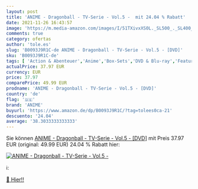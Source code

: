 ```yaml
---
layout: post
title: 'ANIME - Dragonball - TV-Serie - Vol.5 -  mit 24.04 % Rabatt'
date: 2021-11-26 16:43:57
image: 'https://m.media-amazon.com/images/I/51TXivxXS0L._SL500_._SL400_.jpg'
comments: true
category: ofertas
author: 'tole.es'
slug: 'B0093J9R1C-de ANIME - Dragonball - TV-Serie - Vol.5 - [DVD]'
sku: 'B0093J9R1C-de'
tags: [ 'Action & Abenteuer','Anime','Box-Sets','DVD & Blu-ray','Featured Categories','Kinder & Familie','Krimi','Serien & TV-Produktionen','Thriller','anime', ]
actualPrice: 37.97 EUR
currency: EUR
price: 37.97
comparePrice: 49.99 EUR
prodname: 'ANIME - Dragonball - TV-Serie - Vol.5 - [DVD]'
country: 'de'
flag: '🇩🇪'
brand: 'ANIME'
buyurl: 'https://www.amazon.de/dp/B0093J9R1C/?tag=tolees0ca-21'
descuento: '24.04'
average: '38.3033333333333'
---
```


Sie können [ANIME - Dragonball - TV-Serie - Vol.5 - [DVD]](https://www.amazon.de/dp/B0093J9R1C/?tag=tolees0ca-21) mit Preis 37.97 EUR (original: 49.99 EUR) 24.04 % Rabatt hier:

[![ANIME - Dragonball - TV-Serie - Vol.5 - ](https://m.media-amazon.com/images/I/51TXivxXS0L._SL500_._SL400_.jpg)](https://www.amazon.de/dp/B0093J9R1C/?tag=tolees0ca-21)

ℹ️:


[🛒 Hier!!](https://www.amazon.de/dp/B0093J9R1C/?tag=tolees0ca-21)
